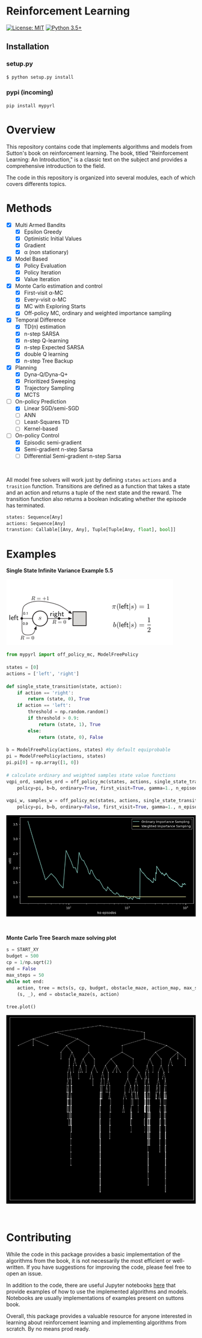 # Reinforcement Learning

[![License: MIT](https://img.shields.io/badge/License-MIT-yellow.svg)](https://github.com/YannDubs/disentangling-vae/blob/master/LICENSE) 
[![Python 3.5+](https://img.shields.io/badge/python-3.5+-blue.svg)](https://www.python.org/downloads/release/python-360/)

## Installation 

### setup.py
```sh
$ python setup.py install
```

### pypi (incoming)

```sh
pip install mypyrl 
```


# Overview

This repository contains code that implements algorithms and models from Sutton's book on reinforcement learning. The book, titled "Reinforcement Learning: An Introduction," is a classic text on the subject and provides a comprehensive introduction to the field.

The code in this repository is organized into several modules, each of which covers differents topics.


# Methods

- [x] Multi Armed Bandits
  - [x] Epsilon Greedy
  - [x] Optimistic Initial Values
  - [x] Gradient 
  - [x] α (non stationary)
- [x] Model Based
  - [x] Policy Evaluation
  - [x] Policy Iteration
  - [x] Value Iteration
- [x] Monte Carlo estimation and control
  - [x] First-visit α-MC
  - [x] Every-visit α-MC  
  - [x] MC with Exploring Starts
  - [x] Off-policy MC, ordinary and weighted importance sampling   
- [x] Temporal Difference
  - [x] TD(n) estimation 
  - [x] n-step SARSA 
  - [x] n-step Q-learning
  - [x] n-step Expected SARSA
  - [x] double Q learning
  - [x] n-step Tree Backup 
- [x] Planning
  - [x] Dyna-Q/Dyna-Q+
  - [x] Prioritized Sweeping
  - [x] Trajectory Sampling
  - [x] MCTS
- [ ] On-policy Prediction 
  - [x] Linear SGD/semi-SGD
  - [ ] ANN
  - [ ] Least-Squares TD
  - [ ] Kernel-based
- [ ] On-policy Control 
  - [x] Episodic semi-gradient
  - [x] Semi-gradient n-step Sarsa
  - [ ] Differential Semi-gradient n-step Sarsa

<br>

All model free solvers will work just by defining `states` `actions` and a `trasition` function. Transitions are defined as a function that takes a state and an action and returns a tuple of the next state and the reward. The transition function also returns a boolean indicating whether the episode has terminated.

```python
states: Sequence[Any]
actions: Sequence[Any]
transtion: Callable[[Any, Any], Tuple[Tuple[Any, float], bool]]
```

# Examples 

**Single State Infinite Variance Example 5.5**

![](https://github.com/ivanbelenky/RL/blob/master/assets/images/single_state.png)


```python
from mypyrl import off_policy_mc, ModelFreePolicy

states = [0]
actions = ['left', 'right']

def single_state_transition(state, action):
    if action == 'right':
        return (state, 0), True
    if action == 'left':
        threshold = np.random.random()
        if threshold > 0.9:
            return (state, 1), True
        else:
            return (state, 0), False

b = ModelFreePolicy(actions, states) #by default equiprobable
pi = ModelFreePolicy(actions, states)
pi.pi[0] = np.array([1, 0])

# calculate ordinary and weighted samples state value functions
vqpi_ord, samples_ord = off_policy_mc(states, actions, single_state_transition,
    policy=pi, b=b, ordinary=True, first_visit=True, gamma=1., n_episodes=1E4)

vqpi_w, samples_w = off_policy_mc(states, actions, single_state_transition, 
    policy=pi, b=b, ordinary=False, first_visit=True, gamma=1., n_episodes=1E4)
```

![](https://github.com/ivanbelenky/RL/blob/master/assets/images/ordinary_vs_weighted.png)

<br>

**Monte Carlo Tree Search maze solving plot**

```python
s = START_XY
budget = 500
cp = 1/np.sqrt(2)
end = False
max_steps = 50
while not end:
    action, tree = mcts(s, cp, budget, obstacle_maze, action_map, max_steps, eps=1)
    (s, _), end = obstacle_maze(s, action)

tree.plot()
```

![](https://github.com/ivanbelenky/RL/blob/master/assets/images/uct.png)

<br>

# Contributing

While the code in this package provides a basic implementation of the algorithms from the book, it is not necessarily the most efficient or well-written. If you have suggestions for improving the code, please feel free to open an issue.

In addition to the code, there are useful Jupyter notebooks [here](https://www.google.com) that provide examples of how to use the implemented algorithms and models. Notebooks are usually implementations of examples present on suttons book.

Overall, this package provides a valuable resource for anyone interested in learning about reinforcement learning and implementing algorithms from scratch. By no means prod ready.
